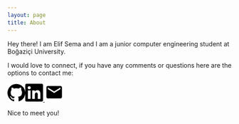 ```yaml
---
layout: page
title: About
---
```

[//]: # (https://simpleicons.org/)


Hey there! I am Elif Sema and I am a junior computer engineering student at Boğaziçi University.

I would love to connect, if you have any comments or questions here are the options to contact me:
<p>
<a href="https://github.com/fileames" target="_blank"><img src="/assets/social/github.svg" alt="github" width="40" /></a><a href="https://www.linkedin.com/in/elif-sema-balc%C4%B1o%C4%9Flu-70a712146/" target="_blank"><img src="/assets/social/linkedin.svg" alt="github" width="40" /></a><a href="mailto:elifsemabalcioglu@gmail.com" target="_blank"> <img src="/assets/social/email.svg" alt="linkedin" width="42"/></a></p>

Nice to meet you!

